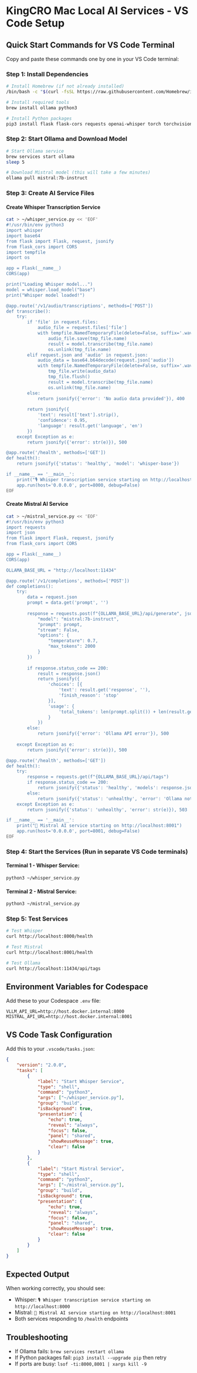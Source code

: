 # KingCRO Mac Local AI Services - VS Code Setup

## Quick Start Commands for VS Code Terminal

Copy and paste these commands one by one in your VS Code terminal:

### Step 1: Install Dependencies
```bash
# Install Homebrew (if not already installed)
/bin/bash -c "$(curl -fsSL https://raw.githubusercontent.com/Homebrew/install/HEAD/install.sh)"

# Install required tools
brew install ollama python3

# Install Python packages
pip3 install flask flask-cors requests openai-whisper torch torchvision torchaudio
```

### Step 2: Start Ollama and Download Model
```bash
# Start Ollama service
brew services start ollama
sleep 5

# Download Mistral model (this will take a few minutes)
ollama pull mistral:7b-instruct
```

### Step 3: Create AI Service Files

#### Create Whisper Transcription Service
```bash
cat > ~/whisper_service.py << 'EOF'
#!/usr/bin/env python3
import whisper
import base64
from flask import Flask, request, jsonify
from flask_cors import CORS
import tempfile
import os

app = Flask(__name__)
CORS(app)

print("Loading Whisper model...")
model = whisper.load_model("base")
print("Whisper model loaded!")

@app.route('/v1/audio/transcriptions', methods=['POST'])
def transcribe():
    try:
        if 'file' in request.files:
            audio_file = request.files['file']
            with tempfile.NamedTemporaryFile(delete=False, suffix='.wav') as tmp_file:
                audio_file.save(tmp_file.name)
                result = model.transcribe(tmp_file.name)
                os.unlink(tmp_file.name)
        elif request.json and 'audio' in request.json:
            audio_data = base64.b64decode(request.json['audio'])
            with tempfile.NamedTemporaryFile(delete=False, suffix='.wav') as tmp_file:
                tmp_file.write(audio_data)
                tmp_file.flush()
                result = model.transcribe(tmp_file.name)
                os.unlink(tmp_file.name)
        else:
            return jsonify({'error': 'No audio data provided'}), 400
        
        return jsonify({
            'text': result['text'].strip(),
            'confidence': 0.95,
            'language': result.get('language', 'en')
        })
    except Exception as e:
        return jsonify({'error': str(e)}), 500

@app.route('/health', methods=['GET'])
def health():
    return jsonify({'status': 'healthy', 'model': 'whisper-base'})

if __name__ == '__main__':
    print("🎙️ Whisper transcription service starting on http://localhost:8000")
    app.run(host='0.0.0.0', port=8000, debug=False)
EOF
```

#### Create Mistral AI Service
```bash
cat > ~/mistral_service.py << 'EOF'
#!/usr/bin/env python3
import requests
import json
from flask import Flask, request, jsonify
from flask_cors import CORS

app = Flask(__name__)
CORS(app)

OLLAMA_BASE_URL = "http://localhost:11434"

@app.route('/v1/completions', methods=['POST'])
def completions():
    try:
        data = request.json
        prompt = data.get('prompt', '')
        
        response = requests.post(f"{OLLAMA_BASE_URL}/api/generate", json={
            "model": "mistral:7b-instruct",
            "prompt": prompt,
            "stream": False,
            "options": {
                "temperature": 0.7,
                "max_tokens": 2000
            }
        })
        
        if response.status_code == 200:
            result = response.json()
            return jsonify({
                'choices': [{
                    'text': result.get('response', ''),
                    'finish_reason': 'stop'
                }],
                'usage': {
                    'total_tokens': len(prompt.split()) + len(result.get('response', '').split())
                }
            })
        else:
            return jsonify({'error': 'Ollama API error'}), 500
            
    except Exception as e:
        return jsonify({'error': str(e)}), 500

@app.route('/health', methods=['GET'])
def health():
    try:
        response = requests.get(f"{OLLAMA_BASE_URL}/api/tags")
        if response.status_code == 200:
            return jsonify({'status': 'healthy', 'models': response.json()})
        else:
            return jsonify({'status': 'unhealthy', 'error': 'Ollama not responding'}), 503
    except Exception as e:
        return jsonify({'status': 'unhealthy', 'error': str(e)}), 503

if __name__ == '__main__':
    print("🤖 Mistral AI service starting on http://localhost:8001")
    app.run(host='0.0.0.0', port=8001, debug=False)
EOF
```

### Step 4: Start the Services (Run in separate VS Code terminals)

#### Terminal 1 - Whisper Service:
```bash
python3 ~/whisper_service.py
```

#### Terminal 2 - Mistral Service:
```bash
python3 ~/mistral_service.py
```

### Step 5: Test Services
```bash
# Test Whisper
curl http://localhost:8000/health

# Test Mistral
curl http://localhost:8001/health

# Test Ollama
curl http://localhost:11434/api/tags
```

## Environment Variables for Codespace

Add these to your Codespace `.env` file:
```
VLLM_API_URL=http://host.docker.internal:8000
MISTRAL_API_URL=http://host.docker.internal:8001
```

## VS Code Task Configuration

Add this to your `.vscode/tasks.json`:
```json
{
    "version": "2.0.0",
    "tasks": [
        {
            "label": "Start Whisper Service",
            "type": "shell",
            "command": "python3",
            "args": ["~/whisper_service.py"],
            "group": "build",
            "isBackground": true,
            "presentation": {
                "echo": true,
                "reveal": "always",
                "focus": false,
                "panel": "shared",
                "showReuseMessage": true,
                "clear": false
            }
        },
        {
            "label": "Start Mistral Service", 
            "type": "shell",
            "command": "python3",
            "args": ["~/mistral_service.py"],
            "group": "build",
            "isBackground": true,
            "presentation": {
                "echo": true,
                "reveal": "always", 
                "focus": false,
                "panel": "shared",
                "showReuseMessage": true,
                "clear": false
            }
        }
    ]
}
```

## Expected Output
When working correctly, you should see:
- Whisper: `🎙️ Whisper transcription service starting on http://localhost:8000`
- Mistral: `🤖 Mistral AI service starting on http://localhost:8001`
- Both services responding to `/health` endpoints

## Troubleshooting
- If Ollama fails: `brew services restart ollama`
- If Python packages fail: `pip3 install --upgrade pip` then retry
- If ports are busy: `lsof -ti:8000,8001 | xargs kill -9`
